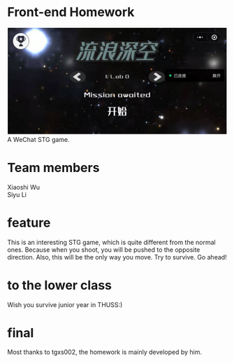 # Front-end Homework
![image](welcome.PNG)<br />
A WeChat STG game.
# Team members
Xiaoshi Wu<br />Siyu Li
# feature
This is an interesting STG game, which is quite different from the normal ones. Because when you shoot, you will be pushed to the opposite direction. Also, this will be the only way you move. Try to survive. Go ahead!
# to the lower class
Wish you survive junior year in THUSS:)
# final
Most thanks to tgxs002, the homework is mainly developed by him.
